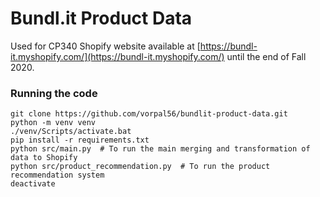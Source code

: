 # Bundl.it Product Data
Used for CP340 Shopify website available at [https://bundl-it.myshopify.com/](https://bundl-it.myshopify.com/) until the end of Fall 2020.

### Running the code
```
git clone https://github.com/vorpal56/bundlit-product-data.git
python -m venv venv
./venv/Scripts/activate.bat
pip install -r requirements.txt
python src/main.py  # To run the main merging and transformation of data to Shopify
python src/product_recommendation.py  # To run the product recommendation system
deactivate 
```